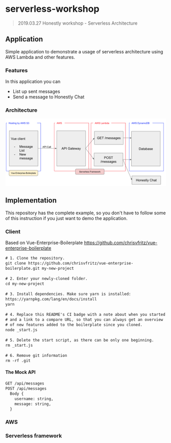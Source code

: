 # serverless-workshop

> 2019.03.27 Honestly workshop - Serverless Architecture

## Application

Simple application to demonstrate a usage of serverless architecture using AWS Lambda and other features.

### Features

In this application you can

- List up sent messages
- Send a message to Honestly Chat

### Architecture

![architecture](images/architecture.png 'architecture')

## Implementation

This repository has the complete example, so you don't have to follow some of this instruction if you just want to demo the application.

### Client

Based on Vue-Enterprise-Boilerplate https://github.com/chrisvfritz/vue-enterprise-boilerplate

```
# 1. Clone the repository.
git clone https://github.com/chrisvfritz/vue-enterprise-boilerplate.git my-new-project

# 2. Enter your newly-cloned folder.
cd my-new-project

# 3. Install dependencies. Make sure yarn is installed: https://yarnpkg.com/lang/en/docs/install
yarn

# 4. Replace this README's CI badge with a note about when you started
# and a link to a compare URL, so that you can always get an overview
# of new features added to the boilerplate since you cloned.
node _start.js

# 5. Delete the start script, as there can be only one beginning.
rm _start.js

# 6. Remove git information
rm -rf .git

```

#### The Mock API

```
GET /api/messages
POST /api/messages
  Body {
    username: string,
    message: string,
  }
```

### AWS

### Serverless framework
